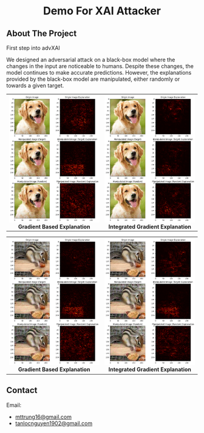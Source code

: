 
<!-- PROJECT LOGO -->
<br />
<div align="center">
  <h1 align="center">Demo For XAI Attacker</h1>
</div>


<!-- ABOUT THE PROJECT -->
## About The Project

First step into advXAI

We designed an adversarial attack on a black-box model where the changes in the input are noticeable to humans. Despite these changes, the model continues to make accurate predictions. However, the explanations provided by the black-box model are manipulated, either randomly or towards a given target.

<table align="center">
  <tr>
    <td align="center">
      <img src="resources/Dog_Gradient.png" alt="Image 1" width="500px" /><br />
      <b>Gradient Based Explanation</b>
    </td>
    <td align="center">
      <img src="resources/Dog_IG.png" alt="Image 2" width="500px" /><br />
      <b>Integrated Gradient Explanation</b>
    </td>
  </tr>
</table>

<table align="center">
  <tr>
    <td align="center">
      <img src="resources/Squirrel_Gradient.png" alt="Image 1" width="500px" /><br />
      <b>Gradient Based Explanation</b>
    </td>
    <td align="center">
      <img src="resources/Squirrel_IG.png" alt="Image 2" width="500px" /><br />
      <b>Integrated Gradient Explanation</b>
    </td>
  </tr>
</table>


<!-- CONTACT -->
## Contact

Email:
- mttrung16@gmail.com
- tanlocnguyen1902@gmail.com




